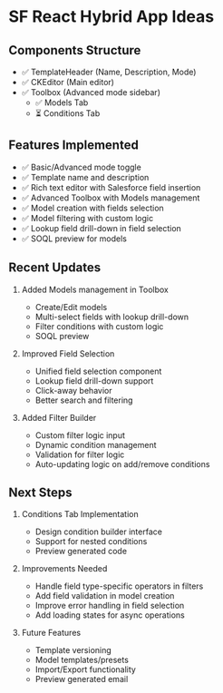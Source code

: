 # SF React Hybrid App Ideas

## Components Structure
- ✅ TemplateHeader (Name, Description, Mode)
- ✅ CKEditor (Main editor)
- ✅ Toolbox (Advanced mode sidebar)
  - ✅ Models Tab
  - ⏳ Conditions Tab

## Features Implemented
- ✅ Basic/Advanced mode toggle
- ✅ Template name and description
- ✅ Rich text editor with Salesforce field insertion
- ✅ Advanced Toolbox with Models management
- ✅ Model creation with fields selection
- ✅ Model filtering with custom logic
- ✅ Lookup field drill-down in field selection
- ✅ SOQL preview for models

## Recent Updates
1. Added Models management in Toolbox
   - Create/Edit models
   - Multi-select fields with lookup drill-down
   - Filter conditions with custom logic
   - SOQL preview

2. Improved Field Selection
   - Unified field selection component
   - Lookup field drill-down support
   - Click-away behavior
   - Better search and filtering

3. Added Filter Builder
   - Custom filter logic input
   - Dynamic condition management
   - Validation for filter logic
   - Auto-updating logic on add/remove conditions

## Next Steps
1. Conditions Tab Implementation
   - Design condition builder interface
   - Support for nested conditions
   - Preview generated code

2. Improvements Needed
   - Handle field type-specific operators in filters
   - Add field validation in model creation
   - Improve error handling in field selection
   - Add loading states for async operations

3. Future Features
   - Template versioning
   - Model templates/presets
   - Import/Export functionality
   - Preview generated email 